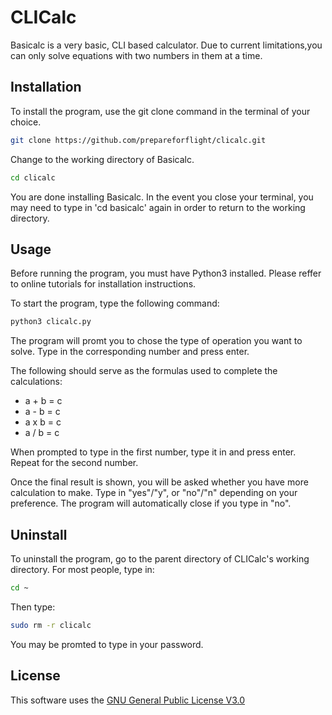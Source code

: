 # CLICalc

Basicalc is a very basic, CLI based calculator. Due to current limitations,you can only solve equations with two numbers in them at a time.

## Installation

To install the program, use the git clone command in the terminal of your choice.

```bash
git clone https://github.com/prepareforflight/clicalc.git
```

Change to the working directory of Basicalc.

```bash
cd clicalc
```

You are done installing Basicalc. In the event you close your terminal, you may need to type in 'cd basicalc' again in order to return to the working directory.

## Usage

Before running the program, you must have Python3 installed. Please reffer to online tutorials for installation instructions.

To start the program, type the following command:

```bash
python3 clicalc.py
```

The program will promt you to chose the type of operation you want to solve. Type in the corresponding number and press enter.

The following should serve as the formulas used to complete the calculations:
- a + b = c
- a - b = c
- a x b = c
- a / b = c

When prompted to type in the first number, type it in and press enter. Repeat for the second number.

Once the final result is shown, you will be asked whether you have more calculation to make.
Type in "yes"/"y", or "no"/"n" depending on your preference.
The program will automatically close if you type in "no".

## Uninstall

To uninstall the program, go to the parent directory of CLICalc's working directory. For most people, type in:

```bash
cd ~
```

Then type:

```bash
sudo rm -r clicalc
```

You may be promted to type in your password.

## License

This software uses the [GNU General Public License V3.0](https://www.gnu.org/licenses/gpl-3.0.html)
